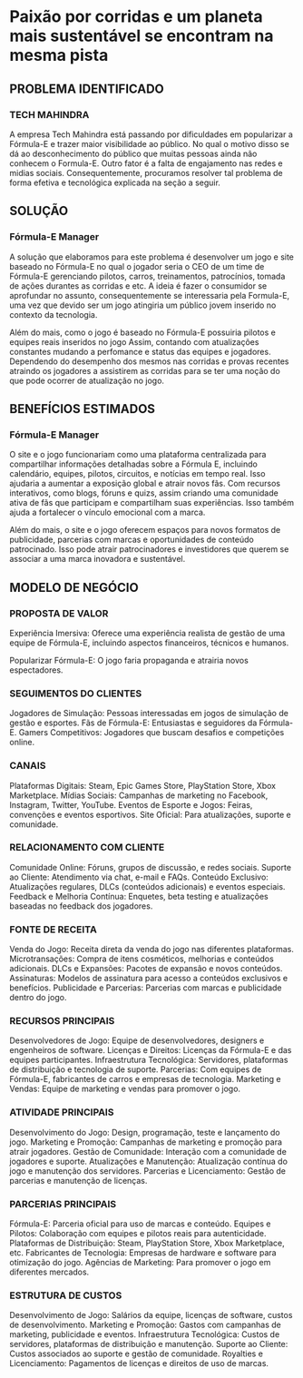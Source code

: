 <h1>Paixão por corridas e um planeta mais sustentável se encontram na mesma pista</h1> 

<h2>PROBLEMA IDENTIFICADO</h2>
<h3>TECH MAHINDRA</h3>

<p>A empresa Tech Mahindra está passando por dificuldades em popularizar a Fórmula-E e trazer maior visibilidade ao público. No qual o motivo disso se dá ao desconhecimento do público que muitas pessoas ainda não conhecem o Formula-E. Outro fator é a falta de engajamento nas redes e midias sociais.
    Consequentemente, procuramos resolver tal problema de forma efetiva e tecnológica explicada na seção a seguir.</p>

<h2>SOLUÇÃO</h2>
<h3>Fórmula-E Manager</h3>

<p>    A solução que elaboramos para este problema é desenvolver um jogo e site baseado no Fórmula-E no qual o jogador seria o CEO de um time de Fórmula-E gerenciando pilotos, carros, treinamentos, patrocínios, tomada de ações durantes as corridas e etc. A ideia é fazer o consumidor se aprofundar no assunto, consequentemente se interessaria pela Formula-E, uma vez que devido ser um jogo atingiria um público jovem inserido no contexto da tecnologia.
</p>
<p>Além do mais, como o jogo é baseado no Fórmula-E possuiria pilotos e equipes reais inseridos no jogo
    Assim, contando com atualizações constantes mudando a perfomance e status das equipes e jogadores. Dependendo do desempenho dos mesmos nas corridas e provas recentes atraindo os jogadores a assistirem as corridas para se ter uma noção do que pode ocorrer de atualização no jogo.</p>

<h2>BENEFÍCIOS ESTIMADOS</h2>
<h3>Fórmula-E Manager</h3>

<p>O site e o jogo funcionariam como uma plataforma centralizada para compartilhar informações detalhadas sobre a Fórmula E, incluindo calendário, equipes, pilotos, circuitos, e notícias em tempo real. Isso ajudaria a aumentar a exposição global e atrair novos fãs. Com recursos interativos, como blogs, fóruns e quizs, assim criando uma comunidade ativa de fãs que participam e compartilham suas experiências. Isso também ajuda a fortalecer o vínculo emocional com a marca.
</p>

<p>    Além do mais, o site e o jogo oferecem espaços para novos formatos de publicidade, parcerias com marcas e oportunidades de conteúdo patrocinado. Isso pode atrair patrocinadores e investidores que querem se associar a uma marca inovadora e sustentável.</p>

<h2>MODELO DE NEGÓCIO</h2>
<h3>PROPOSTA DE VALOR</h3>

<p>Experiência Imersiva: Oferece uma experiência realista de gestão de uma equipe de Fórmula-E, incluindo aspectos financeiros, técnicos e humanos.

Popularizar Fórmula-E: O jogo faria propaganda e atrairia novos espectadores.</p>

<h3>SEGUIMENTOS DO CLIENTES</h3>

<p>Jogadores de Simulação: Pessoas interessadas em jogos de simulação de gestão e esportes.
Fãs de Fórmula-E: Entusiastas e seguidores da Fórmula-E.
Gamers Competitivos: Jogadores que buscam desafios e competições online.
</p>

<h3>CANAIS</h3>

<p>Plataformas Digitais: Steam, Epic Games Store, PlayStation Store, Xbox Marketplace.
Mídias Sociais: Campanhas de marketing no Facebook, Instagram, Twitter, YouTube.
Eventos de Esporte e Jogos: Feiras, convenções e eventos esportivos.
Site Oficial: Para atualizações, suporte e comunidade.</p>


<h3>RELACIONAMENTO COM CLIENTE</h3>

<p>Comunidade Online: Fóruns, grupos de discussão, e redes sociais.
Suporte ao Cliente: Atendimento via chat, e-mail e FAQs.
Conteúdo Exclusivo: Atualizações regulares, DLCs (conteúdos adicionais) e eventos especiais.
Feedback e Melhoria Contínua: Enquetes, beta testing e atualizações baseadas no feedback dos jogadores.
</p>

<h3>FONTE DE RECEITA</h3>

<p>Venda do Jogo: Receita direta da venda do jogo nas diferentes plataformas.
Microtransações: Compra de itens cosméticos, melhorias e conteúdos adicionais.
DLCs e Expansões: Pacotes de expansão e novos conteúdos.
Assinaturas: Modelos de assinatura para acesso a conteúdos exclusivos e benefícios.
Publicidade e Parcerias: Parcerias com marcas e publicidade dentro do jogo.</p>

<h3>RECURSOS PRINCIPAIS</h3>

<p>Desenvolvedores de Jogo: Equipe de desenvolvedores, designers e engenheiros de software.
Licenças e Direitos: Licenças da Fórmula-E e das equipes participantes.
Infraestrutura Tecnológica: Servidores, plataformas de distribuição e tecnologia de suporte.
Parcerias: Com equipes de Fórmula-E, fabricantes de carros e empresas de tecnologia.
Marketing e Vendas: Equipe de marketing e vendas para promover o jogo.</p>

<h3>ATIVIDADE PRINCIPAIS</h3>

<p>Desenvolvimento do Jogo: Design, programação, teste e lançamento do jogo.
Marketing e Promoção: Campanhas de marketing e promoção para atrair jogadores.
Gestão de Comunidade: Interação com a comunidade de jogadores e suporte.
Atualizações e Manutenção: Atualização contínua do jogo e manutenção dos servidores.
Parcerias e Licenciamento: Gestão de parcerias e manutenção de licenças.</p>

<h3>PARCERIAS PRINCIPAIS</h3>

<p>Fórmula-E: Parceria oficial para uso de marcas e conteúdo.
Equipes e Pilotos: Colaboração com equipes e pilotos reais para autenticidade.
Plataformas de Distribuição: Steam, PlayStation Store, Xbox Marketplace, etc.
Fabricantes de Tecnologia: Empresas de hardware e software para otimização do jogo.
Agências de Marketing: Para promover o jogo em diferentes mercados.</p>

<h3>ESTRUTURA DE CUSTOS</h3>

<p>Desenvolvimento de Jogo: Salários da equipe, licenças de software, custos de desenvolvimento.
Marketing e Promoção: Gastos com campanhas de marketing, publicidade e eventos.
Infraestrutura Tecnológica: Custos de servidores, plataformas de distribuição e manutenção.
Suporte ao Cliente: Custos associados ao suporte e gestão de comunidade.
Royalties e Licenciamento: Pagamentos de licenças e direitos de uso de marcas.</p>

<h2></h2>
<h3></h3>

<p></p>

<h2></h2>
<h3></h3>

<p></p>

